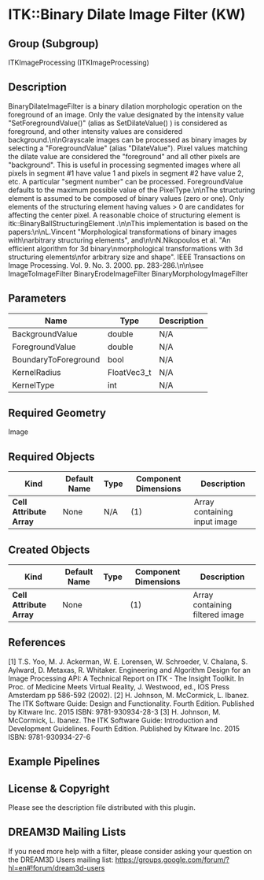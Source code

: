 # ITK::Binary Dilate Image Filter (KW)  #


## Group (Subgroup) ##

ITKImageProcessing (ITKImageProcessing)

## Description ##

BinaryDilateImageFilter is a binary dilation morphologic operation on the foreground of an image. Only the value designated by the intensity value \"SetForegroundValue()\" (alias as SetDilateValue() ) is considered as foreground, and other intensity values are considered background.\n\nGrayscale images can be processed as binary images by selecting a \"ForegroundValue\" (alias \"DilateValue\"). Pixel values matching the dilate value are considered the \"foreground\" and all other pixels are \"background\". This is useful in processing segmented images where all pixels in segment #1 have value 1 and pixels in segment #2 have value 2, etc. A particular \"segment number\" can be processed. ForegroundValue defaults to the maximum possible value of the PixelType.\n\nThe structuring element is assumed to be composed of binary values (zero or one). Only elements of the structuring element having values > 0 are candidates for affecting the center pixel. A reasonable choice of structuring element is itk::BinaryBallStructuringElement .\n\nThis implementation is based on the papers:\n\nL.Vincent \"Morphological transformations of binary images with\narbitrary structuring elements\", and\n\nN.Nikopoulos et al. \"An efficient algorithm for 3d binary\nmorphological transformations with 3d structuring elements\nfor arbitrary size and shape\". IEEE Transactions on Image Processing. Vol. 9. No. 3. 2000. pp. 283-286.\n\n\\see ImageToImageFilter BinaryErodeImageFilter BinaryMorphologyImageFilter

## Parameters ##

| Name | Type | Description |
|------|------|-------------|
| BackgroundValue | double| N/A |
| ForegroundValue | double| N/A |
| BoundaryToForeground | bool| N/A |
| KernelRadius | FloatVec3_t| N/A |
| KernelType | int| N/A |


## Required Geometry ##

Image

## Required Objects ##

| Kind                     | Default Name | Type | Component Dimensions | Description                  |
|--------------------------|--------------|------|----------------------|------------------------------|
| **Cell Attribute Array** | None         | N/A  | (1)                  | Array containing input image |

## Created Objects ##

| Kind | Default Name | Type | Component Dimensions | Description |
|------|--------------|------|----------------------|-------------|
| **Cell Attribute Array** | None |  | (1)  | Array containing filtered image|

## References ##

[1] T.S. Yoo, M. J. Ackerman, W. E. Lorensen, W. Schroeder, V. Chalana, S. Aylward, D. Metaxas, R. Whitaker. Engineering and Algorithm Design for an Image Processing API: A Technical Report on ITK - The Insight Toolkit. In Proc. of Medicine Meets Virtual Reality, J. Westwood, ed., IOS Press Amsterdam pp 586-592 (2002). 
[2] H. Johnson, M. McCormick, L. Ibanez. The ITK Software Guide: Design and Functionality. Fourth Edition. Published by Kitware Inc. 2015 ISBN: 9781-930934-28-3
[3] H. Johnson, M. McCormick, L. Ibanez. The ITK Software Guide: Introduction and Development Guidelines. Fourth Edition. Published by Kitware Inc. 2015 ISBN: 9781-930934-27-6

## Example Pipelines ##



## License & Copyright ##

Please see the description file distributed with this plugin.

## DREAM3D Mailing Lists ##

If you need more help with a filter, please consider asking your question on the DREAM3D Users mailing list:
https://groups.google.com/forum/?hl=en#!forum/dream3d-users
